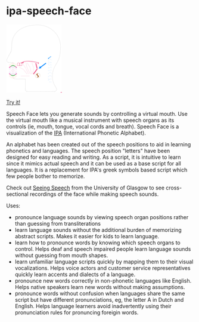 # ipa-speech-face

[![batty](visual-vocals.png)](http://ajc5.github.io/ipa-speech-face)

[Try it!](http://ajc5.github.io/ipa-speech-face)

Speech Face lets you generate sounds by controlling a virtual mouth. Use the virtual mouth like a musical instrument with speech organs as its controls (ie, mouth, tongue, vocal cords and breath).  Speech Face is a visualization of the [IPA](https://en.wikipedia.org/wiki/International_Phonetic_Alphabet) (International Phonetic Alphabet). 

An alphabet has been created out of the speech positions to aid in learning phonetics and languages. The speech position "letters" have been designed for easy reading and writing. As a script, it is intuitive to learn since it mimics actual speech and it can be used as a base script for all languages. It is a replacement for IPA's greek symbols based script which few people bother to memorize.

Check out [Seeing Speech](https://www.seeingspeech.ac.uk/ipa-charts/) from the University of Glasgow to see cross-sectional recordings of the face while making speech sounds.

Uses:
- pronounce language sounds by viewing speech organ positions rather than guessing from transliterations
- learn language sounds without the additional burden of memorizing abstract scripts. Makes it easier for kids to learn language.
- learn how to pronounce words by knowing which speech organs to control. Helps deaf and speech impaired people learn language sounds without guessing from mouth shapes.
- learn unfamiliar language scripts quickly by mapping them to their visual vocalizations. Helps voice actors and customer service representatives quickly learn accents and dialects of a language.
- pronounce new words correctly in non-phonetic languages like English. Helps native speakers learn new words without making assumptions.
- pronounce words without confusion when languages share the same script but have different pronunciations, eg, the letter A in Dutch and English. Helps language learners avoid inadvertently using their pronunciation rules for pronuncing foreigin words.
